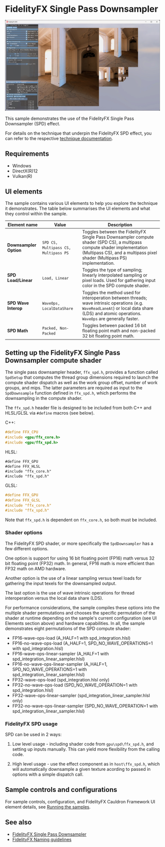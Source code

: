 <!-- @page page_samples_single-pass-downsampler FidelityFX Single Pass Downsampler -->

<h1>FidelityFX Single Pass Downsampler</h1>

![alt text](media/single-pass-downsampler/spd-sample.jpg "A screenshot of the SPD sample.")

This sample demonstrates the use of the FidelityFX Single Pass Downsampler (SPD) effect.

For details on the technique that underpin the FidelityFX SPD effect, you can refer to the respective [technique documentation](../techniques/single-pass-downsampler.md).

<h2>Requirements</h2>

 - Windows
 - DirectX(R)12
 - Vulkan(R)

<h2>UI elements</h2>

The sample contains various UI elements to help you explore the technique it demonstrates. The table below summarises the UI elements and what they control within the sample.

| Element name | Value | Description |
| -------------|-------|-------------|
| **Downsampler Option** | `SPD CS, Multipass CS, Multipass PS` | Toggles between the FidelityFX Single Pass Downsampler compute shader (SPD CS), a multipass compute shader implementation (Multipass CS), and a multipass pixel shader (Multipass PS) implementation. |
| **SPD Load/Linear** | `Load, Linear` | Toggles the type of sampling; linearly interpolated sampling or pixel loads. Used for gathering input color in the SPD compute shader. |
| **SPD Wave Interop** | `WaveOps, LocalDataShare` | Toggles the method used for interoperation between threads; wave intrinsic operations (e.g. `WaveReadLaneAt`) or local data share (LDS) and atomic operations. `WaveOps` are generally faster. |
| **SPD Math** | `Packed, Non-Packed` | Toggles between packed 16 bit floating point math and non-packed 32 bit floating point math. |

<h2>Setting up the FidelityFX Single Pass Downsampler compute shader</h2>

The single pass downsampler header, `ffx_spd.h`, provides a function called `SpdSetup` that computes the thread group dimensions required to launch the compute shader dispatch as well as the work group offset, number of work groups, and mips. The   latter parameters are required as input to the `SpdDownsample` function defined in `ffx_spd.h`, which performs the downsampling in the compute shader.

The `ffx_spd.h` header file is designed to be included from both C++ and HLSL/GLSL via `#define` macros (see below).

C++:

```C++
#define FFX_CPU
#include <gpu/ffx_core.h>
#include <gpu/ffx_spd.h>
```

HLSL:

```HLSL
#define FFX_GPU
#define FFX_HLSL
#include "ffx_core.h"
#include "ffx_spd.h"
```

GLSL:

```GLSL
#define FFX_GPU
#define FFX_GLSL
#include "ffx_core.h"
#include "ffx_spd.h"
```

Note that `ffx_spd.h` is dependent on `ffx_core.h`, so both must be included.

<h3>Shader options</h3>

The FidelityFX SPD shader, or more specifically the `SpdDownsampler` has a few different options. 

One option is support for using 16 bit floating point (FP16) math versus 32 bit floating point (FP32) math. In general, FP16 math is more efficient than FP32 math on AMD hardware. 

Another option is the use of a linear sampling versus texel loads for gathering the input texels for the downsampled output. 

The last option is the use of wave intrinsic operations for thread interoperation versus the local data share (LDS). 

For performance considerations, the sample compiles these options into the multiple shader permutations and chooses the specific permutation of the shader at runtime depending on the sample's current configuration (see UI Elements section above) and hardware capabilities. In all, the sample demonstrates eight permutations of the SPD compute shader:

* FP16-wave-ops-load (A_HALF=1 with spd_integration.hlsl)
* FP16-no-wave-ops-load (A_HALF=1, SPD_NO_WAVE_OPERATIONS=1 with spd_integration.hlsl)
* FP16-wave-ops-linear-sampler (A_HALF=1 with spd_integration_linear_sampler.hlsl)
* FP16-no-wave-ops-linear-sampler (A_HALF=1, SPD_NO_WAVE_OPERATIONS=1 with spd_integration_linear_sampler.hlsl)
* FP32-wave-ops-load (spd_integration.hlsl only)
* FP32-no-wave-ops-load (SPD_NO_WAVE_OPERATION=1 with spd_integration.hlsl)
* FP32-wave-ops-linear-sampler (spd_integration_linear_sampler.hlsl only)
* FP32-no-wave-ops-linear-sampler (SPD_NO_WAVE_OPERATION=1 with spd_integration_linear_sampler.hlsl)

<h3>FidelityFX SPD usage</h3>

SPD can be used in 2 ways:

1. Low level usage - including shader code from `gpu\spd\ffx_spd.h`, and setting up inputs manually. This can yield more flexibility from the calling code.

2. High level usage - use the effect component as in `host\ffx_spd.h`, which will automatically downsample a given texture acording to passed in options with a simple dispatch call.

<h2>Sample controls and configurations</h2>

For sample controls, configuration, and FidelityFX Cauldron Framework UI element details, see [Running the samples](../getting-started/running-samples.md).

<h2>See also</h2>

- [FidelityFX Single Pass Downsampler](../techniques/single-pass-downsampler.md)
- [FidelityFX Naming guidelines](../getting-started/naming-guidelines.md)
